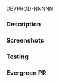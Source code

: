 DEVPROD-NNNNN
<!-- Does this PR have a minor or major release change? Include [minor] or [major] in the title ☝️ -->
<!-- Does this PR need a 🔵Spruce or 🟢Parsley label? Add it in the sidebar 👉 -->

### Description
<!-- add description, context, thought process, etc -->

### Screenshots
<!-- add screenshots of visible changes -->

### Testing
<!-- add a description of how you tested it -->

<!-- Have you have updated the analytics documentation if necessary?  
https://docs.google.com/spreadsheets/d/1s4_nq8ZiphXp5Uq_-9HT6GPqz-KOyaq6HuvmXYaSNzg/edit?usp=sharing -->

### Evergreen PR
<!-- link to a corresponding Evergreen PR if applicable -->
